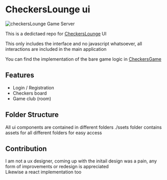# CheckersLounge ui

<img src="https://ik.imagekit.io/zzajmh3pzny/projectfiles/checkerslounge/spectators_view_Q5ucwp-NJg.png?ik-sdk-version=javascript-1.4.3&updatedAt=1666106695753" alt="checkersLounge Game Server" />

This is a dedictaed repo for <a href="https://github.com/Oluwaniyii/CheckersLounge">CheckersLounge</a> UI
<br />

This only includes the interface and no javascript whatsoever, all interactions are included in the main application

You can find the implementation of the bare game logic in <a href="https://github.com/Oluwaniyii/checkersGame"> CheckersGame</a>

## Features

- Login / Registration
- Checkers board
- Game club (room)

## Folder Structure

All ui components are contained in different folders
./ssets folder contains assets for all different folders for easy access

## Contribution

I am not a ux designer, coming up with the initail design was a pain, any form of improvements or redesign is appreciated
<br/>
Likewise a react implementation too
